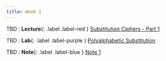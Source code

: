```yaml
---
title: Week 1
---
```


TBD
: **Lecture**{: .label .label-red } [Substitution Ciphers - Part 1](#)

TBD 
: **Lab**{: .label .label-purple } [Polyalphabetic Substitution](#)

TBD 
: **Note**{: .label .label-blue } [Note 1](#)
